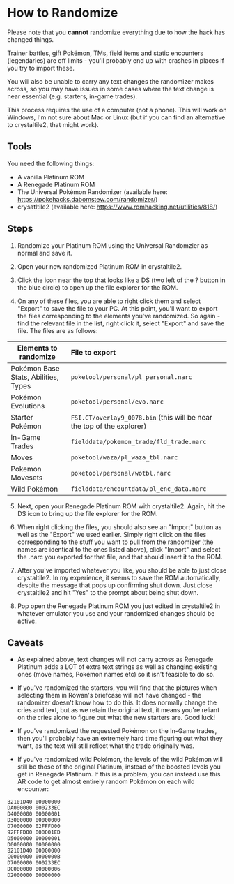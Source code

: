 # How to Randomize

Please note that you **cannot** randomize everything due to how the hack has changed things.

Trainer battles, gift Pokémon, TMs, field items and static encounters (legendaries) are off limits - you'll probably end up with crashes in places if you try to import these.

You will also be unable to carry any text changes the randomizer makes across, so you may have issues in some cases where the text change is near essential (e.g. starters, in-game trades).

This process requires the use of a computer (not a phone). This will work on Windows, I'm not sure about Mac or Linux (but if you can find an alternative to crystaltile2, that might work).

## Tools
You need the following things:

- A vanilla Platinum ROM
- A Renegade Platinum ROM
- The Universal Pokémon Randomizer (available here: https://pokehacks.dabomstew.com/randomizer/)
- crysatltile2 (available here: https://www.romhacking.net/utilities/818/)

## Steps

1. Randomize your Platinum ROM using the Universal Randomzier as normal and save it.

2. Open your now randomized Platinum ROM in crystaltile2.

3. Click the icon near the top that looks like a DS (two left of the ? button in the blue circle) to open up the file explorer for the ROM.

4. On any of these files, you are able to right click them and select "Export" to save the file to your PC.
At this point, you'll want to export the files corresponding to the elements you've randomized.
So again - find the relevant file in the list, right click it, select "Export" and save the file.
The files are as follows:

| Elements to randomize                | File to export                                                         |
| -------------                        |:-------------                                                          |
| Pokémon Base Stats, Abilities, Types | `poketool/personal/pl_personal.narc`                                   |
| Pokémon Evolutions                   | `poketool/personal/evo.narc`                                           |
| Starter Pokémon                      | `FSI.CT/overlay9_0078.bin` (this will be near the top of the explorer) |
| In-Game Trades                       | `fielddata/pokemon_trade/fld_trade.narc`                               |
| Moves                                | `poketool/waza/pl_waza_tbl.narc`                                       |
| Pokemon Movesets                     | `poketool/personal/wotbl.narc`                                         |
| Wild Pokémon                         | `fielddata/encountdata/pl_enc_data.narc`                               |

5. Next, open your Renegade Platinum ROM with crystaltile2. Again, hit the DS icon to bring up the file explorer for the ROM.

6. When right clicking the files, you should also see an "Import" button as well as the "Export" we used earlier. Simply right click on the files corresponding to the stuff you want to pull from the randomizer (the names are identical to the ones listed above), click "Import" and select the .narc you exported for that file, and that should insert it to the ROM.

7. After you've imported whatever you like, you should be able to just close crystaltile2. In my experience, it seems to save the ROM automatically, despite the message that pops up confirming shut down. Just close crystaltile2 and hit "Yes" to the prompt about being shut down.

8. Pop open the Renegade Platinum ROM you just edited in crystaltile2 in whatever emulator you use and your randomized changes should be active.

## Caveats
- As explained above, text changes will not carry across as Renegade Platinum adds a LOT of extra text strings as well as changing existing ones (move names, Pokémon names etc) so it isn't feasible to do so.

- If you've randomized the starters, you will find that the pictures when selecting them in Rowan's briefcase will not have changed - the randomizer doesn't know how to do this. It does normally change the cries and text, but as we retain the original text, it means you're reliant on the cries alone to figure out what the new starters are. Good luck!

- If you've randomized the requested Pokémon on the In-Game trades, then you'll probably have an extremely hard time figuring out what they want, as the text will still reflect what the trade originally was.

- If you've randomized wild Pokémon, the levels of the wild Pokémon will still be those of the original Platinum, instead of the boosted levels you get in Renegade Platinum. If this is a problem, you can instead use this AR code to get almost entirely random Pokémon on each wild encounter:

```
B2101D40 00000000
DA000000 000233EC
D4000000 00000001
D3000000 00000000
D7000000 02FFFD00
92FFFD00 000001ED
D5000000 00000001
D0000000 00000000
B2101D40 00000000
C0000000 0000000B
D7000000 000233EC
DC000000 00000006
D2000000 00000000
```

